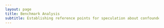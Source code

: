 ```yaml
---
layout: page
title: Benchmark Analysis
subtitle: Establishing reference points for speculation about confounders
---
```


